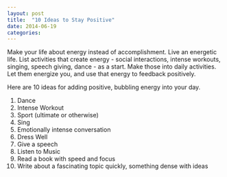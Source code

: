 ```yaml
---
layout: post
title:  "10 Ideas to Stay Positive"
date: 2014-06-19
categories:
---
```

Make your life about energy instead of accomplishment. Live an energetic life. List activities that create energy - social interactions, intense workouts, singing, speech giving, dance - as a start. Make those into daily activities. Let them energize you, and use that energy to feedback positively.

Here are 10 ideas for adding positive, bubbling energy into your day.

1. Dance
2. Intense Workout
3. Sport (ultimate or otherwise)
4. Sing
5. Emotionally intense conversation
6. Dress Well
7. Give a speech
8. Listen to Music
9. Read a book with speed and focus
10. Write about a fascinating topic quickly, something dense with ideas
